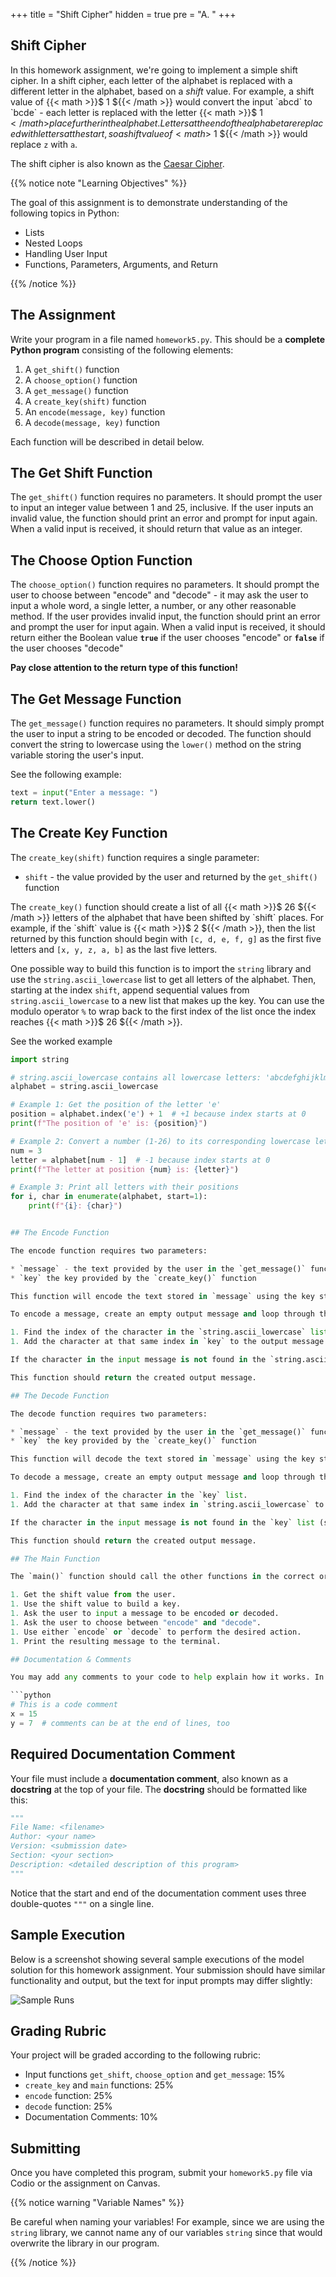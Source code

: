 +++
title = "Shift Cipher"
hidden = true
pre = "A. "
+++

## Shift Cipher

In this homework assignment, we're going to implement a simple shift cipher. In a shift cipher, each letter of the alphabet is replaced with a different letter in the alphabet, based on a _shift_ value. For example, a shift value of {{< math >}}$ 1 ${{< /math >}} would convert the input `abcd` to `bcde` - each letter is replaced with the letter {{< math >}}$ 1 ${{< /math >}} place further in the alphabet. Letters at the end of the alphabet are replaced with letters at the start, so a shift value of {{< math >}}$ 1 ${{< /math >}} would replace `z` with `a`. 

The shift cipher is also known as the [Caesar Cipher](https://en.wikipedia.org/wiki/Caesar_cipher).

{{% notice note "Learning Objectives" %}}

The goal of this assignment is to demonstrate understanding of the following topics in Python:

* Lists
* Nested Loops
* Handling User Input
* Functions, Parameters, Arguments, and Return

{{% /notice %}}

## The Assignment

Write your program in a file named `homework5.py`. This should be a **complete Python program** consisting of the following elements:

1. A `get_shift()` function
1. A `choose_option()` function
1. A `get_message()` function
1. A `create_key(shift)` function
1. An `encode(message, key)` function
1. A `decode(message, key)` function

Each function will be described in detail below.

## The Get Shift Function

The `get_shift()` function requires no parameters. It should prompt the user to input an integer value between 1 and 25, inclusive. If the user inputs an invalid value, the function should print an error and prompt for input again. When a valid input is received, it should return that value as an integer.

## The Choose Option Function

The `choose_option()` function requires no parameters. It should prompt the user to choose between "encode" and "decode" - it may ask the user to input a whole word, a single letter, a number, or any other reasonable method. If the user provides invalid input, the function should print an error and prompt the user for input again. When a valid input is received, it should return either the Boolean value **`true`** if the user chooses "encode" or **`false`** if the user chooses "decode"

**Pay close attention to the return type of this function!**

## The Get Message Function

The `get_message()` function requires no parameters. It should simply prompt the user to input a string to be encoded or decoded. The function should convert the string to lowercase using the `lower()` method on the string variable storing the user's input.

See the following example:

```python
text = input("Enter a message: ")
return text.lower()
```

## The Create Key Function

The `create_key(shift)` function requires a single parameter:

* `shift` - the value provided by the user and returned by the `get_shift()` function

The `create_key()` function should create a list of all {{< math >}}$ 26 ${{< /math >}} letters of the alphabet that have been shifted by `shift` places. For example, if the `shift` value is {{< math >}}$ 2 ${{< /math >}}, then the list returned by this function should begin with `[c, d, e, f, g]` as the first five letters and `[x, y, z, a, b]` as the last five letters. 

One possible way to build this function is to import the `string` library and use the `string.ascii_lowercase` list to get all letters of the alphabet. Then, starting at the index `shift`, append sequential values from `string.ascii_lowercase` to a new list that makes up the key. You can use the modulo operator `%` to wrap back to the first index of the list once the index reaches {{< math >}}$ 26 ${{< /math >}}. 

See the worked example
```python
import string

# string.ascii_lowercase contains all lowercase letters: 'abcdefghijklmnopqrstuvwxyz'
alphabet = string.ascii_lowercase

# Example 1: Get the position of the letter 'e'
position = alphabet.index('e') + 1  # +1 because index starts at 0
print(f"The position of 'e' is: {position}")

# Example 2: Convert a number (1-26) to its corresponding lowercase letter
num = 3
letter = alphabet[num - 1]  # -1 because index starts at 0
print(f"The letter at position {num} is: {letter}")

# Example 3: Print all letters with their positions
for i, char in enumerate(alphabet, start=1):
    print(f"{i}: {char}")


## The Encode Function

The encode function requires two parameters:

* `message` - the text provided by the user in the `get_message()` function.
* `key` the key provided by the `create_key()` function

This function will encode the text stored in `message` using the key stored in `key`.

To encode a message, create an empty output message and loop through the characters in the input message one at a time and follow these steps:

1. Find the index of the character in the `string.ascii_lowercase` list.
1. Add the character at that same index in `key` to the output message.

If the character in the input message is not found in the `string.ascii_lowercase` list (such as spaces and punctuation marks), it should be added directly to the output message.

This function should return the created output message.

## The Decode Function

The decode function requires two parameters:

* `message` - the text provided by the user in the `get_message()` function.
* `key` the key provided by the `create_key()` function

This function will decode the text stored in `message` using the key stored in `key`.

To decode a message, create an empty output message and loop through the characters in the input message one at a time and follow these steps:

1. Find the index of the character in the `key` list.
1. Add the character at that same index in `string.ascii_lowercase` to the output message.

If the character in the input message is not found in the `key` list (such as spaces and punctuation marks), it should be added directly to the output message.

This function should return the created output message. 

## The Main Function

The `main()` function should call the other functions in the correct order to build the entire program. The basic outline is as follows:

1. Get the shift value from the user.
1. Use the shift value to build a key.
1. Ask the user to input a message to be encoded or decoded.
1. Ask the user to choose between "encode" and "decode".
1. Use either `encode` or `decode` to perform the desired action.
1. Print the resulting message to the terminal.

## Documentation & Comments

You may add any comments to your code to help explain how it works. In Python, you can use the hash symbol `#` (also known as a pound sign or octothorpe) in front of a line of text in a Python file to make it a comment:

```python
# This is a code comment
x = 15
y = 7  # comments can be at the end of lines, too
```

## Required Documentation Comment

Your file must include a **documentation comment**, also known as a **docstring** at the top of your file. The **docstring** should be formatted like this:

```python
"""
File Name: <filename>
Author: <your name>
Version: <submission date>
Section: <your section>
Description: <detailed description of this program>
"""
```

Notice that the start and end of the documentation comment uses three double-quotes `"""` on a single line.

## Sample Execution

Below is a screenshot showing several sample executions of the model solution for this homework assignment. Your submission should have similar functionality and output, but the text for input prompts may differ slightly:

![Sample Runs](/images/hw5/output.png?classes=border,shadow)

## Grading Rubric

Your project will be graded according to the following rubric:

* Input functions `get_shift`, `choose_option` and `get_message`: 15%
* `create_key` and `main` functions: 25%
* `encode` function: 25%
* `decode` function: 25%
* Documentation Comments: 10%

## Submitting

Once you have completed this program, submit your `homework5.py` file via Codio or the assignment on Canvas.

{{% notice warning "Variable Names" %}}

Be careful when naming your variables! For example, since we are using the `string` library, we cannot name any of our variables `string` since that would overwrite the library in our program. 

{{% /notice %}}
